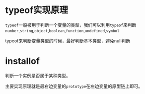 # typeof实现原理
`typeof`一般被用于判断一个变量的类型，我们可以利用`typeof`来判断
`number`,`string`,`object`,`boolean`,`function`,`undefined`,`symbol`

typeof来判断变量类型的时候，最好判断基本类型，避免null判断

# installof
判断一个实例是否属于某种类型。

主要实现原理就是最右边变量的`prototype`在左边变量的原型链上即可。